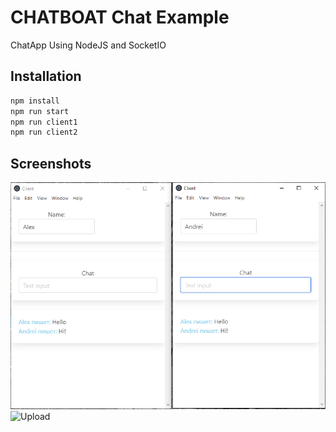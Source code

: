 # CHATBOAT Chat Example

ChatApp Using NodeJS and SocketIO

## Installation

```javascript
npm install
npm run start
npm run client1
npm run client2
```

## Screenshots

![Upload](https://github.com/odysseymemoirs/electron_udp_chat/blob/master/image.png)
![Upload](https://raw.githubusercontent.com/xdpranali/chatboat-chatapp/main/public/Capture.PNG)
